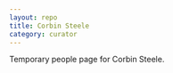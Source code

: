```yaml
---
layout: repo
title: Corbin Steele
category: curator
---
```


Temporary people page for Corbin Steele.
